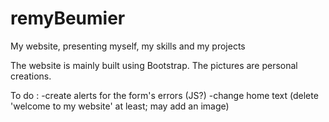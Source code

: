 # remyBeumier
My website, presenting myself, my skills and my projects

The website is mainly built using Bootstrap.
The pictures are personal creations.

To do : 
-create alerts for the form's errors (JS?)
-change home text (delete 'welcome to my website' at least; may add an image)


